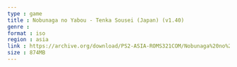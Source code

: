 ```yaml
---
type : game
title : Nobunaga no Yabou - Tenka Sousei (Japan) (v1.40)
genre : 
format : iso
region : asia
link : https://archive.org/download/PS2-ASIA-ROMS321COM/Nobunaga%20no%20Yabou%20-%20Tenka%20Sousei%20%28Japan%29%20%28v1.40%29.7z
size : 874MB
---
```

